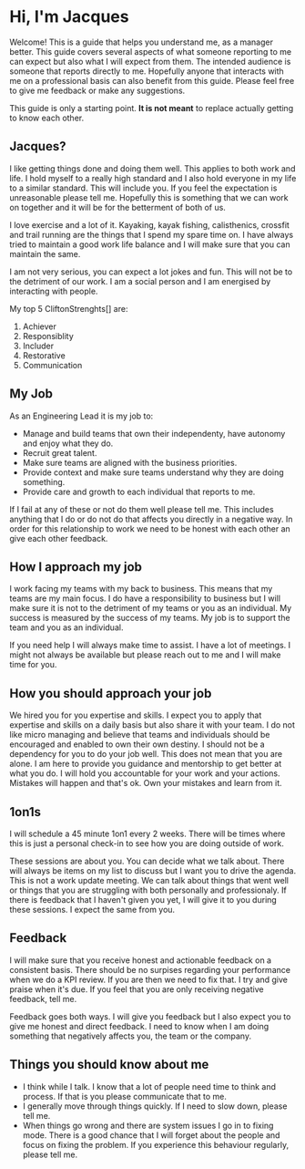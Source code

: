 # Hi, I'm Jacques
Welcome! This is a guide that helps you understand me, as a manager better. This guide covers several aspects of what someone reporting to me can expect but also what I will expect from them. The intended audience is someone that reports directly to me. Hopefully anyone that interacts with me on a professional basis can also benefit from this guide. Please feel free to give me feedback or make any suggestions.

This guide is only a starting point. **It is not meant** to replace actually getting to know each other.


## Jacques?
I like getting things done and doing them well. This applies to both work and life. I hold myself to a really high standard and I also hold everyone in my life to a similar standard. This will include you. If you feel the expectation is unreasonable please tell me. Hopefully this is something that we can work on together and it will be for the betterment of both of us. 

I love exercise and a lot of it. Kayaking, kayak fishing, calisthenics, crossfit and trail running are the things that I spend my spare time on. I have always tried to maintain a good work life balance and I will make sure that you can maintain the same.

I am not very serious, you can expect a lot jokes and fun. This will not be to the detriment of our work. I am a social person and I am energised by interacting with people. 

My top 5 CliftonStrenghts[] are:
1. Achiever
2. Responsiblity
3. Includer
4. Restorative
5. Communication


## My Job
As an Engineering Lead it is my job to:
* Manage and build teams that own their independenty, have autonomy and enjoy what they do.
* Recruit great talent.
* Make sure teams are aligned with the business priorities.
* Provide context and make sure teams understand why they are doing something.
* Provide care and growth to each individual that reports to me.

If I fail at any of these or not do them well please tell me. This includes anything that I do or do not do that affects you directly in a negative way. In order for this relationship to work we need to be honest with each other an give each other feedback.

## How I approach my job
I work facing my teams with my back to business. This means that my teams are my main focus. I do have a responsibility to business but I will make sure it is not to the detriment of my teams or you as an individual. My success is measured by the success of my teams. My job is to support the team and you as an individual.

If you need help I will always make time to assist. I have a lot of meetings. I might not always be available but please reach out to me and I will make time for you.

## How you should approach your job
We hired you for you expertise and skills. I expect you to apply that expertise and skills on a daily basis but also share it with your team. I do not like micro managing and believe that teams and individuals should be encouraged and enabled to own their own destiny. I should not be a dependency for you to do your job well. This does not mean that you are alone. I am here to provide you guidance and mentorship to get better at what you do. I will hold you accountable for your work and your actions. Mistakes will happen and that's ok. Own your mistakes and learn from it.

## 1on1s
I will schedule a 45 minute 1on1 every 2 weeks. There will be times where this is just a personal check-in to see how you are doing outside of work.

These sessions are about you. You can decide what we talk about. There will always be items on my list to discuss but I want you to drive the agenda. This is not a work update meeting. We can talk about things that went well or things that you are struggling with both personally and professionaly. If there is feedback that I haven't given you yet, I will give it to you during these sessions. I expect the same from you.

## Feedback
I will make sure that you receive honest and actionable feedback on a consistent basis. There should be no surpises regarding your performance when we do a KPI review. If you are then we need to fix that. I try and give praise when it's due. If you feel that you are only receiving negative feedback, tell me.

Feedback goes both ways. I will give you feedback but I also expect you to give me honest and direct feedback. I need to know when I am doing something that negatively affects you, the team or the company.

## Things you should know about me
* I think while I talk. I know that a lot of people need time to think and process. If that is you please communicate that to me.
* I generally move through things quickly. If I need to slow down, please tell me.
* When things go wrong and there are system issues I go in to fixing mode. There is a good chance that I will forget about the people and focus on fixing the problem. If you experience this behaviour regularly, please tell me.



